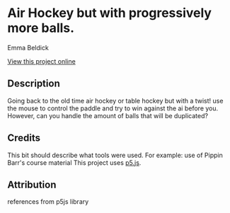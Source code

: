 # Air Hockey but with progressively more balls.

Emma Beldick

[View this project online](https://emma-b211/cart253/air_hockey_3rd_variationjam/index.html)

## Description

Going back to the old time air hockey or table hockey but with a twist! use the mouse to control the paddle and try to win against the ai before you. However, can you handle the amount of balls that will be duplicated?

## Credits

This bit should describe what tools were used. For example:
use of Pippin Barr's course material
This project uses [p5.js](https://p5js.org).

## Attribution
references from p5js library